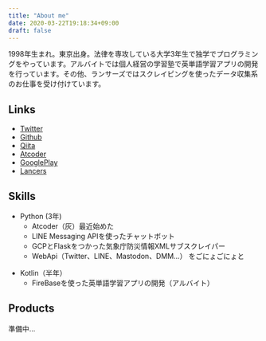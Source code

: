 ```yaml
---
title: "About me"
date: 2020-03-22T19:18:34+09:00
draft: false
---
```

1998年生まれ。東京出身。法律を専攻している大学3年生で独学でプログラミングをやっています。アルバイトでは個人経営の学習塾で英単語学習アプリの開発を行っています。その他、ランサーズではスクレイピングを使ったデータ収集系のお仕事を受け付けています。

## Links
* [Twitter](https://twitter.com/qxi_)
* [Github](https://github.com/0x0u)
* [Qiita](https://qiita.com/0x0)
* [Atcoder](https://atcoder.jp/users/m0zu)
* [GooglePlay](https://play.google.com/store/apps/developer?id=m0zu)
* [Lancers](https://www.lancers.jp/profile/0x0u)

## Skills
- Python (3年) 
    - Atcoder（灰）最近始めた
    - LINE Messaging APIを使ったチャットボット
  	- GCPとFlaskをつかった気象庁防災情報XMLサブスクレイパー
  	- WebApi（Twitter、LINE、Mastodon、DMM...） をごにょごにょと

* Kotlin（半年）
	- FireBaseを使った英単語学習アプリの開発（アルバイト）


## Products
準備中...




